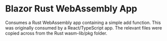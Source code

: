 # Blazor Rust WebAssembly App

Consumes a Rust WebAssembly app containing a simple add function. This was originally consumed by a React/TypeScript app. The relevant files were copied across from the Rust wasm-lib/pkg folder.